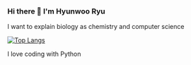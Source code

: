 ### Hi there 👋 I'm Hyunwoo Ryu
I want to explain biology as chemistry and computer science  
  
[![Top Langs](https://github-readme-stats.vercel.app/api/top-langs/?username=Chemical118&layout=compact)](https://github.com/anuraghazra/github-readme-stats)

I love coding with Python  
<!--
**Chemical118/Chemical118** is a ✨ _special_ ✨ repository because its `README.md` (this file) appears on your GitHub profile.

Here are some ideas to get you started:

- 🔭 I’m currently working on ...
- 🌱 I’m currently learning ...
- 👯 I’m looking to collaborate on ...
- 🤔 I’m looking for help with ...
- 💬 Ask me about ...
- 📫 How to reach me: ...
- 😄 Pronouns: ...
- ⚡ Fun fact: ...
-->
